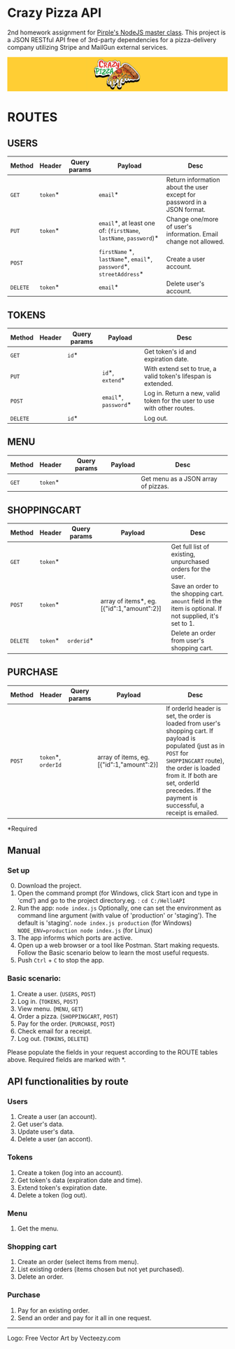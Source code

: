 # Crazy Pizza API
2nd homework assignment for [Pirple's NodeJS master class](https://pirple.thinkific.com/courses/the-nodejs-master-class).
This project is a JSON RESTful API free of 3rd-party dependencies for a pizza-delivery company utilizing Stripe and MailGun external services.

![Logo](https://github.com/marta-krzyk-dev/CrazyPizzaAPI/blob/master/logo_small.jpg?raw=true)

# ROUTES

## USERS

|Method|Header|Query params|Payload|Desc|
|------|---------------|----------------|----------------|----------------|
|`GET`   |`token`* ||`email`\*|Return information about the user except for password in a JSON format.|
|`PUT`   |`token`* ||`email`*, at least one of: \(`firstName`, `lastName`, `password`\)\*| Change one/more of user's information. Email change not allowed.|
|`POST`  | | | `firstName` *, `lastName`\*, `email`\*, `password`\*, `streetAddress`\*|Create a user account.|
|`DELETE`|`token`* ||`email`* |Delete user's account.|

## TOKENS
|Method|Header|Query params|Payload|Desc|
|------|---------------|----------------|----------------|----------------|
|`GET`   ||`id`\*||Get token's id and expiration date.|
|`PUT`   |||`id`\*, `extend`\*|With extend set to true, a valid token's lifespan is extended.|
|`POST`  ||| `email`\*, `password`\* |Log in. Return a new, valid token for the user to use with other routes.|
|`DELETE`||`id`\*||Log out.|

## MENU

|Method|Header|Query params|Payload|Desc|
|------|---------------|----------------|----------------|----------------|
|`GET` |`token`*|||Get menu as a JSON array of pizzas. |

## SHOPPINGCART
|Method|Header|Query params|Payload|Desc|
|------|---------------|----------------|----------------|----------------|
|`GET`   |`token`\*|||Get full list of existing, unpurchased orders for the user.|
|`POST`   |`token`\* ||array of items*, eg. [{"id":1,"amount":2}]|Save an order to the shopping cart. `amount` field in the item is optional. If not supplied, it's set to 1.|
|`DELETE`|`token`\* |`orderid`\*||Delete an order from user's shopping cart.|

## PURCHASE
|Method|Header|Query params|Payload|Desc|
|------|---------------|----------------|----------------|----------------|
|`POST`  |`token`*, `orderId`||array of items, eg. [{"id":1,"amount":2}]| If orderId header is set, the order is loaded from user's shopping cart. If payload is populated (just as in `POST` for `SHOPPINGCART` route), the order is loaded from it. If both are set, orderId precedes. If the payment is successful, a receipt is emailed.|

*Required

## Manual

### Set up
0. Download the project.
1. Open the command prompt (for Windows, click Start icon and type in 'cmd') and go to the project directory.eg. :
`cd C:/HelloAPI`
2. Run the app:
`node index.js`
Optionally, one can set the environment as command line argument (with value of 'production' or 'staging'). The default is 'staging'.
`node index.js production` (for Windows)
`NODE_ENV=production node index.js` (for Linux)
3. The app informs which ports are active.
4. Open up a web browser or a tool like Postman. Start making requests. Follow the Basic scenario below to learn the most useful requests.
5. Push `Ctrl` + `C` to stop the app.

### Basic scenario:
1. Create a user. (`USERS`, `POST`)
2. Log in. (`TOKENS`, `POST`)
3. View menu. (`MENU`, `GET`)
4. Order a pizza. (`SHOPPINGCART`, `POST`)
5. Pay for the order. (`PURCHASE`, `POST`)
6. Check email for a receipt.
7. Log out. (`TOKENS`, `DELETE`)

Please populate the fields in your request according to the ROUTE tables above. Required fields are marked with *.

## API functionalities by route
### Users
1. Create a user (an account).
2. Get user's data.
3. Update user's data.
4. Delete a user (an accont).

### Tokens
1. Create a token (log into an account).
2. Get token's data (expiration date and time).
3. Extend token's expiration date.
4. Delete a token (log out).

### Menu
1. Get the menu.

### Shopping cart
1. Create an order (select items from menu).
2. List existing orders (items chosen but not yet purchased).
3. Delete an order.

### Purchase
1. Pay for an existing order.
2. Send an order and pay for it all in one request.

---
Logo: Free Vector Art by Vecteezy.com
